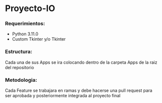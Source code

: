 # Proyecto-IO
### Requerimientos:
- Python 3.11.0
- Custom Tkinter y/o Tkinter

### Estructura:
Cada una de sus Apps se ira colocando dentro de la carpeta Apps de la raiz del repositorio

### Metodologia:
Cada Feature se trabajara en ramas y debe hacerse una pull request para ser aprobada y posteriormente integrada al proyecto final
